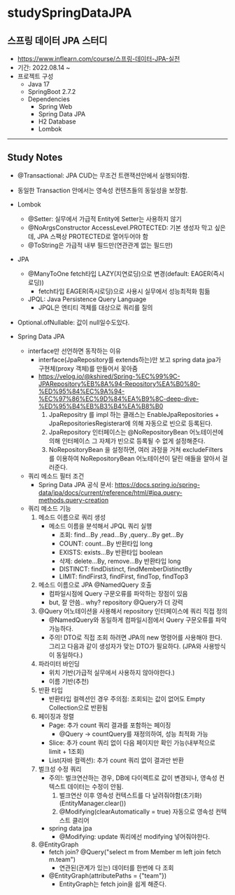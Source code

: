 # studySpringDataJPA
## 스프링 데이터 JPA 스터디
- https://www.inflearn.com/course/스프링-데이터-JPA-실전
- 기간: 2022.08.14 ~
- 프로젝트 구성
	- Java 17
	- SpringBoot 2.7.2
  - Dependencies
    - Spring Web
    - Spring Data JPA
    - H2 Database
    - Lombok
---------------
## Study Notes 
 - @Transactional: JPA CUD는 무조건 트랜잭션안에서 실행되야함.
 - 동일한 Transaction 안에서는 영속성 컨텐츠들의 동일성을 보장함.
 - Lombok
    - @Setter: 실무에서 가급적 Entity에 Setter는 사용하지 않기
    - @NoArgsConstructor AccessLevel.PROTECTED: 기본 생성자 막고 싶은데, JPA 스팩상 PROTECTED로 열어두어야 함
    - @ToString은 가급적 내부 필드만(연관관계 없는 필드만)
 - JPA
    - @ManyToOne fetch타입 LAZY(지연로딩)으로 변경(default: EAGER(즉시로딩))
      - fetch타입 EAGER(즉시로딩)으로 사용시 실무에서 성능최적화 힘듦
    - JPQL: Java Persistence Query Language
      - JPQL은 엔티티 객체를 대상으로 쿼리를 질의
 - Optional.ofNullable: 값이 null일수도있다.


 - Spring Data JPA
    - interface만 선언하면 동작하는 이유
        - interface(JpaRepository를 extends하는)만 보고 spring data jpa가 구현체(proxy 객체)를 만들어서 꽂아줌
        - https://velog.io/@kshired/Spring-%EC%99%9C-JPARepository%EB%8A%94-Repository%EA%B0%80-%ED%95%84%EC%9A%94-%EC%97%86%EC%9D%84%EA%B9%8C-deep-dive-%ED%95%B4%EB%B3%B4%EA%B8%B0
            1. JpaRepositry 를 impl 하는 클래스는 EnableJpaRepositories + JpaRepositoriesRegisterar에 의해 자동으로 빈으로 등록된다.
            2. JpaRepository 인터페이스는 @NoRepositoryBean 어노테이션에 의해 인터페이스 그 자체가 빈으로 등록될 수 없게 설정해준다.
            3. NoRepositoryBean 을 설정하면, 여러 과정을 거쳐 excludeFilters를 이용하여 NoRepositoryBean 어노테이션이 달린 애들을 알아서 걸러준다.
    - 쿼리 메소드 필터 조건
        - Spring Data JPA 공식 문서: https://docs.spring.io/spring-data/jpa/docs/current/reference/html/#jpa.query-methods.query-creation
    - 쿼리 메소드 기능
        1. 메소드 이름으로 쿼리 생성
            - 메소드 이름을 분석해서 JPQL 쿼리 실행
                - 조회: find…By ,read…By ,query…By get…By
                - COUNT: count…By 반환타입 long
                - EXISTS: exists…By 반환타입 boolean 
                - 삭제: delete…By, remove…By 반환타입 long
                - DISTINCT: findDistinct, findMemberDistinctBy
                - LIMIT: findFirst3, findFirst, findTop, findTop3
        2. 메소드 이름으로 JPA @NamedQuery 호출
            - 컴파일시점에 Query 구문오류를 파악하는 장점이 있음
            - but, 잘 안씀.. why? repository @Query가 더 강력 
        3. @Query 어노테이션을 사용해서 repository 인터페이스에 쿼리 직접 정의
            - @NamedQuery와 동일하게 컴파일시점에서 Query 구문오류를 파악 가능하다.
            - 주의! DTO로 직접 조회 하려면 JPA의 new 명령어를 사용해야 한다. 그리고 다음과 같이 생성자가 맞는
              DTO가 필요하다. (JPA와 사용방식이 동일하다.)
        4. 파라미터 바인딩
            - 위치 기반(가급적 실무에서 사용하지 않아야한다.)
            - 이름 기반(추천)
        5. 반환 타입
            - 반환타입 컬렉션인 경우 주의점: 조회되는 값이 없어도 Empty Collection으로 반환됨
        6. 페이징과 정렬
            - Page: 추가 count 쿼리 결과를 포함하는 페이징
              - @Query -> countQuery를 재정의하여, 성능 최적화 가능
            - Slice: 추가 count 쿼리 없이 다음 페이지만 확인 가능(내부적으로 limit + 1조회)
            - List(자바 컬렉션): 추가 count 쿼리 없이 결과만 반환
        7. 벌크성 수정 쿼리
            - 주의!: 벌크연산하는 경우, DB에 다이렉트로 값이 변경되나, 영속성 컨텍스트 데이터는 수정이 안됨.
                1. 벌크연산 이후 영속성 컨텍스트를 다 날려줘야함(초기화)(EntityManager.clear())
                2. @Modifying(clearAutomatically = true) 자동으로 영속성 컨텍스트 클리어
            - spring data jpa
                - @Modifying: update 쿼리에선 modifying 넣어줘야한다.
        8. @EntityGraph
            - fetch join? @Query("select m from Member m left join fetch m.team")
                - 연관된(관계가 있는) 데이터를 한번에 다 조회
            - @EntityGraph(attributePaths = {"team"})
                - EntityGraph는 fetch join을 쉽게 해준다.